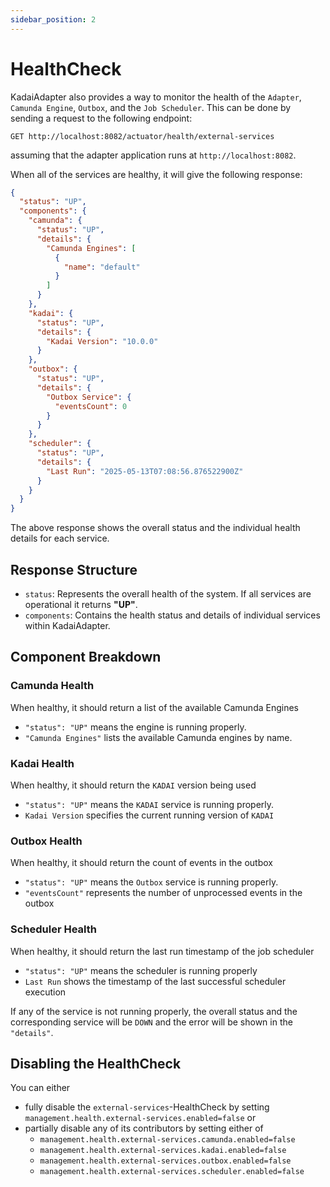 ```yaml
---
sidebar_position: 2
---
```


# HealthCheck

KadaiAdapter also provides a way to monitor the health of the `Adapter`, 
`Camunda Engine`, `Outbox`, and the `Job Scheduler`. This can be done by sending a request to 
the following endpoint:

```
GET http://localhost:8082/actuator/health/external-services
```
assuming that the adapter application runs at `http://localhost:8082`.

When all of the services are healthy, it will give the following response:

```json
{
  "status": "UP",
  "components": {
    "camunda": {
      "status": "UP",
      "details": {
        "Camunda Engines": [
          {
            "name": "default"
          }
        ]
      }
    },
    "kadai": {
      "status": "UP",
      "details": {
        "Kadai Version": "10.0.0"
      }
    },
    "outbox": {
      "status": "UP",
      "details": {
        "Outbox Service": {
          "eventsCount": 0
        }
      }
    },
    "scheduler": {
      "status": "UP",
      "details": {
        "Last Run": "2025-05-13T07:08:56.876522900Z"
      }
    }
  }
}
```
The above response shows the overall status and the individual health details
for each service.

## Response Structure
- `status`: Represents the overall health of the system. If all services are operational
it returns **"UP"**.
- `components`: Contains the health status and details of individual services within KadaiAdapter.

## Component Breakdown

### Camunda Health
When healthy, it should return a list of the available Camunda Engines
- `"status": "UP"` means the engine is running properly.
- `"Camunda Engines"` lists the available Camunda engines by name.

### Kadai Health
When healthy, it should return the `KADAI` version being used
- `"status": "UP"` means the `KADAI` service is running properly.
- `Kadai Version` specifies the current running version of `KADAI`

### Outbox Health
When healthy, it should return the count of events in the outbox
- `"status": "UP"` means the `Outbox` service is running properly.
- `"eventsCount"` represents the number of unprocessed events in the outbox

### Scheduler Health
When healthy, it should return the last run timestamp of the job scheduler
- `"status": "UP"` means the scheduler is running properly
- `Last Run` shows the timestamp of the last successful scheduler execution

If any of the service is not running properly, the overall status and the corresponding 
service will be `DOWN` and the error will be shown in the `"details"`.

## Disabling the HealthCheck
You can either
- fully disable the `external-services`-HealthCheck by setting `management.health.external-services.enabled=false` or
- partially disable any of its contributors by setting either of
    - `management.health.external-services.camunda.enabled=false`
    - `management.health.external-services.kadai.enabled=false`
    - `management.health.external-services.outbox.enabled=false`
    - `management.health.external-services.scheduler.enabled=false `